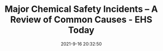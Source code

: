 ---
"title": "Major Chemical Safety Incidents – A Review of Common Causes - EHS Today"
"date": "2021-9-16 20:32:50"
"feed_name": "GOOGLENEWSINDUSTRIAL"
"feed_website": "https://news.google.com/search?q=industrial%2Bincident&hl=en-US&gl=US&ceid=US:en"
"feed_rss": "https://news.google.com/rss/search?q=industrial%2Bincident&hl=en-US&gl=US&ceid=US:en"
"link": "https://www.ehstoday.com/webinars/webinar/21175631/major-chemical-safety-incidents-a-review-of-common-causes"
"file": "_posts/2021-1-1-4d9da08fce3b4d44ee4d5669cec966975a3b828e.md"
"accident": "1"
"drilling": "0"
---